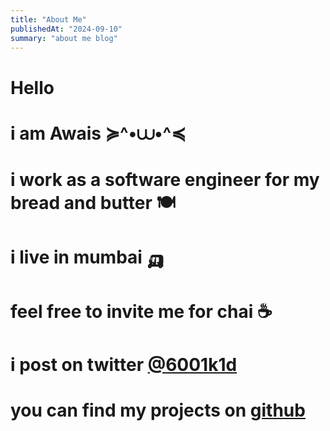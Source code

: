 ```yaml
---
title: "About Me"
publishedAt: "2024-09-10"
summary: "about me blog"
---
```


# **Hello**

# i am Awais ≽^•⩊•^≼

# i work as a software engineer for my bread and butter 🍽

# i live in mumbai 🛺

# feel free to invite me for chai ☕

# i post on twitter [@6001k1d](https://x.com/6001k1d)

# you can find my projects on [github](https://github.com/6001k1d)
